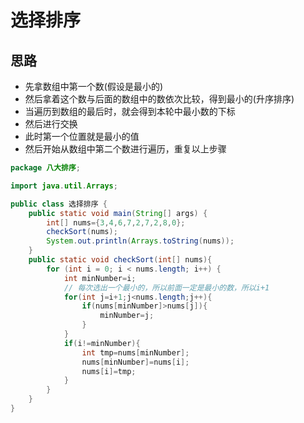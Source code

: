 # 选择排序

## 思路
- 先拿数组中第一个数(假设是最小的)
- 然后拿着这个数与后面的数组中的数依次比较，得到最小的(升序排序)
- 当遍历到数组的最后时，就会得到本轮中最小数的下标
- 然后进行交换
- 此时第一个位置就是最小的值
- 然后开始从数组中第二个数进行遍历，重复以上步骤



```java
package 八大排序;

import java.util.Arrays;

public class 选择排序 {
    public static void main(String[] args) {
        int[] nums={3,4,6,7,2,7,2,8,0};
        checkSort(nums);
        System.out.println(Arrays.toString(nums));
    }
    public static void checkSort(int[] nums){
        for (int i = 0; i < nums.length; i++) {
            int minNumber=i;
            // 每次选出一个最小的，所以前面一定是最小的数，所以i+1
            for(int j=i+1;j<nums.length;j++){
                if(nums[minNumber]>nums[j]){
                    minNumber=j;
                }
            }
            if(i!=minNumber){
                int tmp=nums[minNumber];
                nums[minNumber]=nums[i];
                nums[i]=tmp;
            }
        }
    }
}
```


